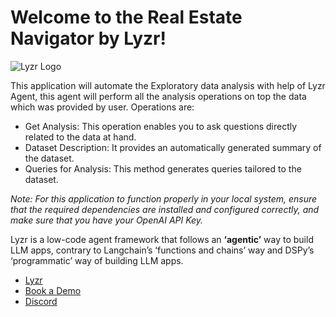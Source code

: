 # Welcome to the Real Estate Navigator by Lyzr!

![Lyzr Logo](./logo/lyzr-logo.png)

This application will automate the Exploratory data analysis with help of Lyzr Agent, this agent will perform all the analysis operations on top the data which was provided by user.
Operations are:

- Get Analysis: This operation enables you to ask questions directly related to the data at hand.
- Dataset Description: It provides an automatically generated summary of the dataset.
- Queries for Analysis: This method generates queries tailored to the dataset.



*Note: For this application to function properly in your local system, ensure that the required dependencies are installed and configured correctly, and make sure that you have your OpenAI API Key.*

Lyzr is a low-code agent framework that follows an **‘agentic’** way to build LLM apps, contrary to Langchain’s ‘functions and chains’ way and DSPy’s ‘programmatic’ way of building LLM apps. 

- [Lyzr](https://www.lyzr.ai/)
- [Book a Demo](https://www.lyzr.ai/book-demo/)
- [Discord](https://discord.gg/nm7zSyEFA2)
